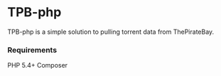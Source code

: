 TPB-php
=======
TPB-php is a simple solution to pulling torrent data from ThePirateBay.

### Requirements
PHP 5.4+
Composer
